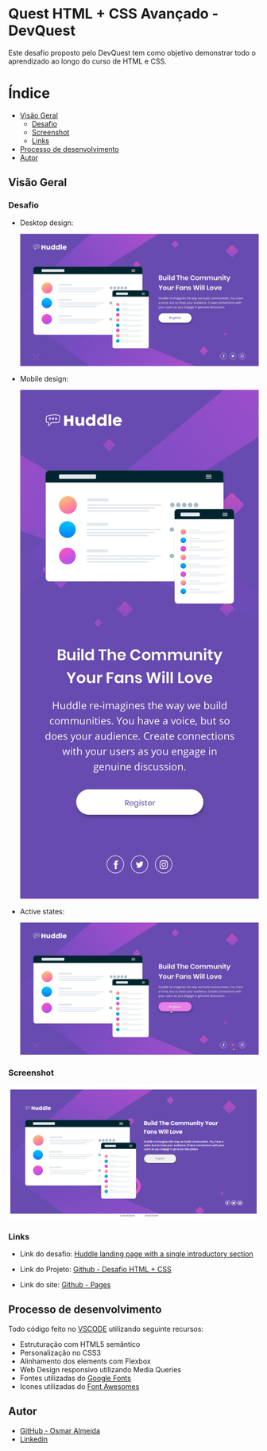 # Quest HTML + CSS Avançado - DevQuest

Este desafio proposto pelo DevQuest tem como objetivo demonstrar todo o aprendizado ao longo do curso de HTML e CSS.

# Índice

- [Visão Geral](#visão-geral)
    - [Desafio](#desafio)
    - [Screenshot](#screenshot)
    - [Links](#links)
- [Processo de desenvolvimento](#processo-de-desenvolvimento)
- [Autor](#autor)

## Visão Geral

### Desafio

- Desktop design:

    ![](./design/desktop-design.jpg)

- Mobile design:

    ![](./design/mobile-design.jpg)

- Active states:

    ![](./design/active-states.jpg)

### Screenshot

![](./design/Screenshot.png)

### Links

- Link do desafio: [Huddle landing page with a single introductory section](https://www.frontendmentor.io/challenges/huddle-landing-page-with-a-single-introductory-section-B_2Wvxgi0)

- Link do Projeto: [Github - Desafio HTML + CSS](https://github.com/osmarajr/quest-devquest-huddle-landing-page)

- Link do site: [Github - Pages](https://osmarajr.github.io/quest-devquest-huddle-landing-page/)

## Processo de desenvolvimento

Todo código feito no [VSCODE](https://code.visualstudio.com/) utilizando seguinte recursos:

- Estruturação com HTML5 semântico
- Personalização no CSS3
- Alinhamento dos elements com Flexbox
- Web Design responsivo utilizando Media Queries
- Fontes utilizadas do [Google Fonts](https://fonts.google.com/)
- Icones utilizadas do [Font Awesomes](https://fontawesome.com/icons)

## Autor

- [GitHub - Osmar Almeida](https://github.com/osmarajr)
- [Linkedin](www.linkedin.com/in/osmar-junior-473a26b4)




